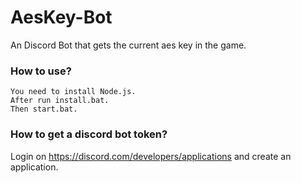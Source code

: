# AesKey-Bot
An Discord Bot that gets the current aes key in the game.

### How to use?
```
You need to install Node.js.
After run install.bat.
Then start.bat.
```

### How to get a discord bot token?
Login on https://discord.com/developers/applications and create an application. 
